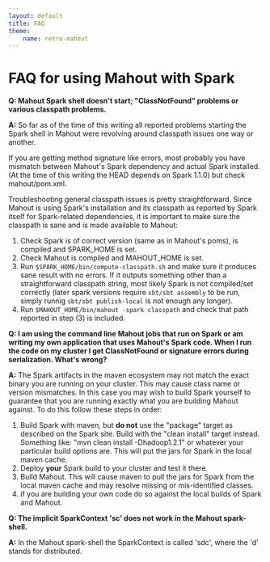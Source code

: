 ```yaml
---
layout: default
title: FAQ
theme:
    name: retro-mahout
---
```


# FAQ for using Mahout with Spark

**Q: Mahout Spark shell doesn't start; "ClassNotFound" problems or various classpath problems.**

**A:** So far as of the time of this writing all reported problems starting the Spark shell in Mahout were revolving 
around classpath issues one way or another. 

If you are getting method signature like errors, most probably you have mismatch between Mahout's Spark dependency 
and actual Spark installed. (At the time of this writing the HEAD depends on Spark 1.1.0) but check mahout/pom.xml.

Troubleshooting general classpath issues is pretty straightforward. Since Mahout is using Spark's installation 
and its classpath as reported by Spark itself for Spark-related dependencies, it is important to make sure 
the classpath is sane and is made available to Mahout:

1. Check Spark is of correct version (same as in Mahout's poms), is compiled and SPARK_HOME is set.
2. Check Mahout is compiled and MAHOUT_HOME is set.
3. Run `$SPARK_HOME/bin/compute-classpath.sh` and make sure it produces sane result with no errors. 
If it outputs something other than a straightforward classpath string, most likely Spark is not compiled/set correctly (later spark versions require 
`sbt/sbt assembly` to be run, simply runnig `sbt/sbt publish-local` is not enough any longer).
4. Run `$MAHOUT_HOME/bin/mahout -spark classpath` and check that path reported in step (3) is included.

**Q: I am using the command line Mahout jobs that run on Spark or am writing my own application that uses 
Mahout's Spark code. When I run the code on my cluster I get ClassNotFound or signature errors during serialization. 
What's wrong?**
 
**A:** The Spark artifacts in the maven ecosystem may not match the exact binary you are running on your cluster. This may 
cause class name or version mismatches. In this case you may wish 
to build Spark yourself to guarantee that you are running exactly what you are building Mahout against. To do this follow these steps
in order:

1. Build Spark with maven, but **do not** use the "package" target as described on the Spark site. Build with the "clean install" target instead. 
Something like: "mvn clean install -Dhadoop1.2.1" or whatever your particular build options are. This will put the jars for Spark
in the local maven cache.
2. Deploy **your** Spark build to your cluster and test it there.
3. Build Mahout. This will cause maven to pull the jars for Spark from the local maven cache and may resolve missing 
or mis-identified classes.
4. if you are building your own code do so against the local builds of Spark and Mahout.

**Q: The implicit SparkContext 'sc' does not work in the Mahout spark-shell.**

**A:** In the Mahout spark-shell the SparkContext is called 'sdc', where the 'd' stands for distributed. 





